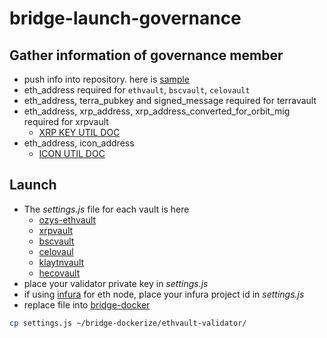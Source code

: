 # bridge-launch-governance

## Gather information of governance member
- push info into repository. here is [sample](./eth/ozys.json)
- eth_address required for `ethvault`, `bscvault`, `celovault`
- eth_address, terra_pubkey and signed_message required for terravault
- eth_address, xrp_address, xrp_address_converted_for_orbit_mig required for xrpvault
  - [XRP KEY UTIL DOC](./xrpvault/keyUtil.md)
- eth_address, icon_address
  - [ICON UTIL DOC](./iconvault/util.md)

## Launch
- The *settings.js* file for each vault is here
  - [ozys-ethvault](./eth/settings.js)
  - [xrpvault](./xrpvault/settings.js)
  - [bscvault](./bscvault/settings.js)
  - [celovaul](./celovault/settings.js)
  - [klaytnvault](./klaytnvault/settings.js)
  - [hecovault](./hecovault/settings.js)
- place your validator private key in *settings.js*
- if using [infura](https://infura.io) for eth node, place your infura project id in *settings.js* 
- replace file into [bridge-docker](https://github.com/orbit-chain/bridge-dockerize)

```bash
cp settings.js ~/bridge-dockerize/ethvault-validator/
```
